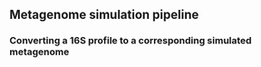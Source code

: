 ## Metagenome simulation pipeline

### Converting a 16S profile to a corresponding simulated metagenome


